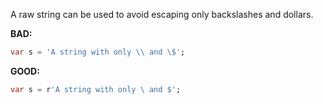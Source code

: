 
A raw string can be used to avoid escaping only backslashes and dollars.

**BAD:**
```dart
var s = 'A string with only \\ and \$';
```

**GOOD:**
```dart
var s = r'A string with only \ and $';
```

